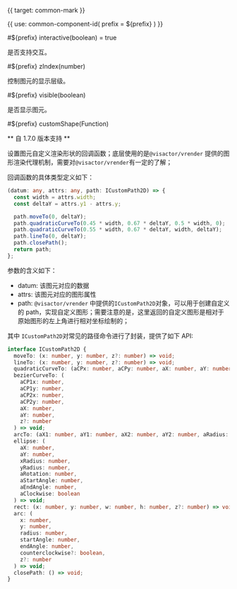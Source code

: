 {{ target: common-mark }}

<!-- IMarkSpec -->

{{ use: common-component-id(
  prefix = ${prefix}
) }}

#${prefix} interactive(boolean) = true

是否支持交互。

#${prefix} zIndex(number)

控制图元的显示层级。

#${prefix} visible(boolean)

是否显示图元。

#${prefix} customShape(Function)

** 自 1.7.0 版本支持 **

设置图元自定义渲染形状的回调函数；底层使用的是`@visactor/vrender` 提供的图形渲染代理机制，需要对`@visactor/vrender`有一定的了解；

回调函数的具体类型定义如下：

```typescript
(datum: any, attrs: any, path: ICustomPath2D) => {
  const width = attrs.width;
  const deltaY = attrs.y1 - attrs.y;

  path.moveTo(0, deltaY);
  path.quadraticCurveTo(0.45 * width, 0.67 * deltaY, 0.5 * width, 0);
  path.quadraticCurveTo(0.55 * width, 0.67 * deltaY, width, deltaY);
  path.lineTo(0, deltaY);
  path.closePath();
  return path;
};
```

参数的含义如下：

- datum: 该图元对应的数据
- attrs: 该图元对应的图形属性
- path: `@visactor/vrender` 中提供的`ICustomPath2D`对象，可以用于创建自定义的 path，实现自定义图形；需要注意的是，这里返回的自定义图形是相对于原始图形的左上角进行相对坐标绘制的；

其中 `ICustomPath2D`对常见的路径命令进行了封装，提供了如下 API:

```typescript
interface ICustomPath2D {
  moveTo: (x: number, y: number, z?: number) => void;
  lineTo: (x: number, y: number, z?: number) => void;
  quadraticCurveTo: (aCPx: number, aCPy: number, aX: number, aY: number, z?: number) => void;
  bezierCurveTo: (
    aCP1x: number,
    aCP1y: number,
    aCP2x: number,
    aCP2y: number,
    aX: number,
    aY: number,
    z?: number
  ) => void;
  arcTo: (aX1: number, aY1: number, aX2: number, aY2: number, aRadius: number, z?: number) => void;
  ellipse: (
    aX: number,
    aY: number,
    xRadius: number,
    yRadius: number,
    aRotation: number,
    aStartAngle: number,
    aEndAngle: number,
    aClockwise: boolean
  ) => void;
  rect: (x: number, y: number, w: number, h: number, z?: number) => void;
  arc: (
    x: number,
    y: number,
    radius: number,
    startAngle: number,
    endAngle: number,
    counterclockwise?: boolean,
    z?: number
  ) => void;
  closePath: () => void;
}
```
